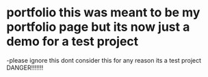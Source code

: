 # portfolio this was meant to be my portfolio page but its now just a demo for a test project
-please ignore this 
dont consider this for any reason its a test project
DANGER!!!!!!!
